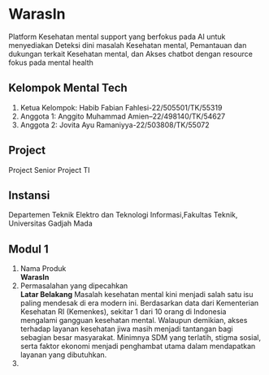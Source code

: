 # WarasIn
Platform Kesehatan mental support yang berfokus pada AI untuk menyediakan Deteksi dini masalah Kesehatan mental, Pemantauan dan dukungan terkait Kesehatan mental, dan Akses chatbot dengan resource fokus pada mental health

## Kelompok Mental Tech
1. Ketua Kelompok: Habib Fabian Fahlesi-22/505501/TK/55319
2. Anggota 1: Anggito Muhammad Amien–22/498140/TK/54627
3. Anggota 2: Jovita Ayu Ramaniyya-22/503808/TK/55072

## Project
Project Senior Project TI

## Instansi 
Departemen Teknik Elektro dan Teknologi Informasi,Fakultas Teknik, Universitas Gadjah Mada

## Modul 1
1. Nama Produk
   <br/><b>WarasIn</b>
2. Permasalahan yang dipecahkan
   <br/><b>Latar Belakang</b>
   <a>Masalah kesehatan mental kini menjadi salah satu isu paling mendesak di era modern
   ini. Berdasarkan data dari Kementerian Kesehatan RI (Kemenkes), sekitar 1 dari 10 orang
   di Indonesia mengalami gangguan kesehatan mental. Walaupun demikian, akses terhadap
   layanan kesehatan jiwa masih menjadi tantangan bagi sebagian besar masyarakat.
   Minimnya SDM yang terlatih, stigma sosial, serta faktor ekonomi menjadi penghambat
   utama dalam mendapatkan layanan yang dibutuhkan.</a>
3. 
